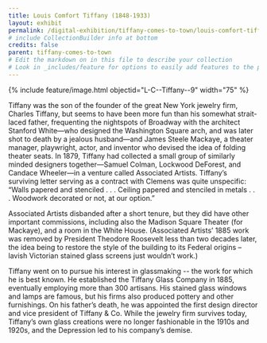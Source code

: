 ```yaml
---
title: Louis Comfort Tiffany (1848-1933)
layout: exhibit
permalink: /digital-exhibition/tiffany-comes-to-town/louis-comfort-tiffany.html
# include CollectionBuilder info at bottom
credits: false
parent: tiffany-comes-to-town
# Edit the markdown on in this file to describe your collection
# Look in _includes/feature for options to easily add features to the page
---
```


{% include feature/image.html objectid="L-C--Tiffany--9" width="75" %}

Tiffany was the son of the founder of the great New York jewelry firm, Charles Tiffany, but seems to have been more fun than his somewhat strait-laced father, frequenting the nightspots of Broadway with the architect Stanford White—who designed the Washington Square arch, and was later shot to death by a jealous husband—and James Steele Mackaye, a theater manager, playwright, actor, and inventor who devised the idea of folding theater seats. In 1879, Tiffany had collected a small group of similarly minded designers together—Samuel Colman, Lockwood DeForest, and Candace Wheeler—in a venture called Associated Artists. Tiffany’s surviving letter serving as a contract with Clemens was quite unspecific: “Walls papered and stenciled . . . Ceiling papered and stenciled in metals . . . Woodwork decorated or not, at our option.”

Associated Artists disbanded after a short tenure, but they did have other important commissions, including  also the Madison Square Theater (for Mackaye), and a room in the White House. (Associated Artists’ 1885 work was removed by President Theodore Roosevelt less than two decades later, the idea being to restore the style of the building to its Federal origins – lavish Victorian stained glass screens just wouldn’t work.)

Tiffany went on to pursue his interest in glassmaking -- the work for which he is best known. He established the Tiffany Glass Company in 1885, eventually employing more than 300 artisans. His stained glass windows and lamps are famous, but his firms also produced pottery and other furnishings.  On his father’s death, he was appointed the first design director and vice president of Tiffany & Co. While the jewelry firm survives today, Tiffany’s own glass creations were no longer fashionable in the 1910s and 1920s, and the Depression led to his company’s demise.